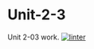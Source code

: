 # Unit-2-3
Unit 2-03 work.
 [![linter](https://github.com/<OWNER>/<REPOSITORY>/workflows/linter/badge.svg)](https://github.com/marketplace/actions/super-linter) 
